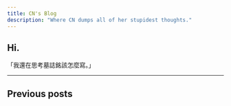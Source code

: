 ```yaml
---
title: CN's Blog
description: "Where CN dumps all of her stupidest thoughts."
---
```


## Hi.

「我還在思考墓誌銘該怎麼寫。」


---

## Previous posts